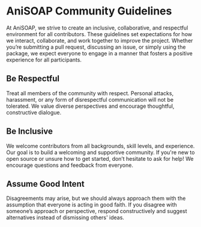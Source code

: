 # AniSOAP Community Guidelines

At AniSOAP, we strive to create an inclusive, collaborative, and respectful environment for all contributors. These guidelines set expectations for how we interact, collaborate, and work together to improve the project. Whether you’re submitting a pull request, discussing an issue, or simply using the package, we expect everyone to engage in a manner that fosters a positive experience for all participants.

## Be Respectful
Treat all members of the community with respect. Personal attacks, harassment, or any form of disrespectful communication will not be tolerated. We value diverse perspectives and encourage thoughtful, constructive dialogue.

## Be Inclusive
We welcome contributors from all backgrounds, skill levels, and experience. Our goal is to build a welcoming and supportive community. If you're new to open source or unsure how to get started, don’t hesitate to ask for help! We encourage questions and feedback from everyone.

## Assume Good Intent
Disagreements may arise, but we should always approach them with the assumption that everyone is acting in good faith. If you disagree with someone’s approach or perspective, respond constructively and suggest alternatives instead of dismissing others' ideas.

<!-- Stay On-Topic
Keep discussions focused on the topic at hand. Whether it’s an issue, a pull request, or a feature request, stay relevant to the subject and avoid unnecessary off-topic discussions. This ensures that conversations remain productive and useful for everyone.

No Spam or Self-Promotion
Please refrain from using the project for personal promotion, spamming, or irrelevant content. Contributions should add value to the project and not be used as a platform for external advertising.

Use Clear Communication
Clear communication is key to a healthy community. When reporting issues or discussing features, try to be as detailed as possible. Be kind, patient, and open-minded in your interactions. If something isn't clear, ask for clarification.

Report Issues, Not People
If you encounter inappropriate behavior, please report it directly to the maintainers by opening an issue or contacting the project leads privately. We take all reports seriously and will address them as needed to maintain a safe and respectful environment.

Collaborate Openly
We encourage you to share your ideas, feedback, and solutions with the community. Collaboration is at the heart of open-source projects, and working together makes AniSOAP better for everyone. Share your knowledge, ask for advice, and help improve the project where you can.
 -->
<!-- Code of Conduct
We follow a Code of Conduct (which can be found here) to help ensure a positive and respectful atmosphere in all community spaces related to AniSOAP. -->

<!-- Help Make the Community Better
If you notice any areas where we could improve the community experience or have ideas to enhance collaboration, we welcome your input. The more feedback we receive, the better we can make AniSOAP a thriving open-source project. -->

